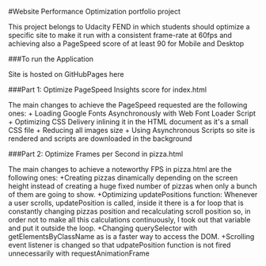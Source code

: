 #Website Performance Optimization portfolio project

This project belongs to Udacity FEND in which students should optimize a specific site to make it run with a consistent frame-rate at 60fps and achieving also a PageSpeed score of at least 90 for Mobile and Desktop

###To run the Application

Site is hosted on GitHubPages here

###Part 1: Optimize PageSpeed Insights score for index.html

The main changes to achieve the PageSpeed requested are the following ones:
    + Loading Google Fonts Asynchronously with Web Font Loader Script
    + Optimizing CSS Delivery inlining it in the HTML document as it's a small CSS file
    + Reducing all images size
    + Using Asynchronous Scripts so site is rendered and scripts are downloaded in the background
    
###Part 2: Optimize Frames per Second in pizza.html

The main changes to achieve a noteworthy FPS in pizza.html are the following ones:
    +Creating pizzas dinamically depending on the screen height instead of creating a huge fixed number of pizzas when only a      bunch of them are going to show.
    +Optimizing updatePositions function: Whenever a user scrolls, updatePosition is called, inside it there is a for loop          that is constantly changing pizzas position and recalculating scroll position so, in order not to make all this                calculations continuously, I took out that variable and put it outside the loop.
    +Changing querySelector with getElementsByClassName as is a faster way to access the DOM.
    +Scrolling event listener is changed so that udpatePosition function is not fired unnecessarily with requestAnimationFrame

